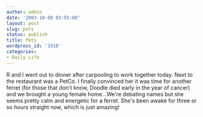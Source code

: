 ```yaml
---
author: admin
date: '2003-10-09 03:55:00'
layout: post
slug: pets
status: publish
title: Pets
wordpress_id: '1918'
categories:
- Daily Life
---
```

R and I went out to dinner after carpooling to work together today. Next to the restaurant was a PetCo. I finally convinced her it was time for another ferret (for those that don&apos;t know, Doodle died early in the year of cancer) and we brought a young female home...We&apos;re debating names but she seems pretty calm and energetic for a ferret. She&apos;s been awake for three or so hours straight now, which is just amazing!
